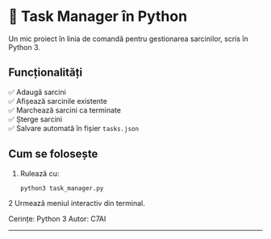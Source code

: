 # 📝 Task Manager în Python

Un mic proiect în linia de comandă pentru gestionarea sarcinilor, scris în Python 3.

## Funcționalități

✅ Adaugă sarcini  
✅ Afișează sarcinile existente  
✅ Marchează sarcini ca terminate  
✅ Șterge sarcini  
✅ Salvare automată în fișier `tasks.json`

## Cum se folosește

1. Rulează cu:
   ```bash
   python3 task_manager.py
   
2 Urmează meniul interactiv din terminal.

Cerințe: Python 3
Autor: C7AI
    
----------    
